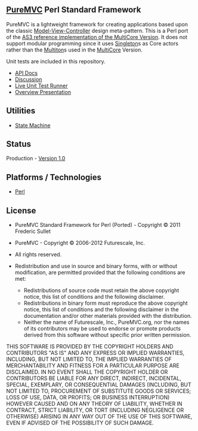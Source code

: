 ## [PureMVC](http://puremvc.github.com/) Perl Standard Framework
PureMVC is a lightweight framework for creating applications based upon the classic [Model-View-Controller](http://en.wikipedia.org/wiki/Model-view-controller) design meta-pattern. This is a Perl port of the [AS3 reference implementation of the MultiCore Version](https://github.com/PureMVC/puremvc-as3-multicore-framework/wiki). It does not support modular programming since it uses [Singleton](http://en.wikipedia.org/wiki/Singleton_pattern)s as Core actors rather than the [Multiton](http://en.wikipedia.org/wiki/Multiton)s used in the [MultiCore](https://github.com/PureMVC/puremvc-perl-multicore-framework/wiki/) Version.

Unit tests are included in this repository.

* [API Docs](http://darkstar.puremvc.org/content_header.html?url=http://puremvc.org/pages/docs/Perl/perldoc/&desc=PureMVC%20API%20Docs:%20PureMVC%20Standard%20for%20Perl)
* [Discussion](http://forums.puremvc.org/index.php?board=89.0)
* [Live Unit Test Runner](http://darkstar.puremvc.org/content_header.html?url=http://puremvc.org/pages/demos/Perl/unit_tests/TestRunner.swf&desc=Unit%20Tests:%20PureMVC%20Standard%20for%20Perl)
* [Overview Presentation](http://puremvc.tv/#P100)

## Utilities
* [State Machine](https://github.com/PureMVC/puremvc-perl-util-statemachine/wiki)

## Status
Production - [Version 1.0](https://github.com/PureMVC/puremvc-perl-standard-framework/blob/master/VERSION)

## Platforms / Technologies
* [Perl](http://en.wikipedia.org/wiki/Perl)

## License
* PureMVC Standard Framework for Perl (Ported) - Copyright © 2011 Frederic Sullet  
* PureMVC - Copyright © 2006-2012 Futurescale, Inc.
* All rights reserved.

* Redistribution and use in source and binary forms, with or without modification, are permitted provided that the following conditions are met:

  * Redistributions of source code must retain the above copyright notice, this list of conditions and the following disclaimer.
  * Redistributions in binary form must reproduce the above copyright notice, this list of conditions and the following disclaimer in the documentation and/or other materials provided with the distribution.
  * Neither the name of Futurescale, Inc., PureMVC.org, nor the names of its contributors may be used to endorse or promote products derived from this software without specific prior written permission.

THIS SOFTWARE IS PROVIDED BY THE COPYRIGHT HOLDERS AND CONTRIBUTORS "AS IS" AND ANY EXPRESS OR IMPLIED WARRANTIES, INCLUDING, BUT NOT LIMITED TO, THE IMPLIED WARRANTIES OF MERCHANTABILITY AND FITNESS FOR A PARTICULAR PURPOSE ARE DISCLAIMED. IN NO EVENT SHALL THE COPYRIGHT HOLDER OR CONTRIBUTORS BE LIABLE FOR ANY DIRECT, INDIRECT, INCIDENTAL, SPECIAL, EXEMPLARY, OR CONSEQUENTIAL DAMAGES (INCLUDING, BUT NOT LIMITED TO, PROCUREMENT OF SUBSTITUTE GOODS OR SERVICES; LOSS OF USE, DATA, OR PROFITS; OR BUSINESS INTERRUPTION) HOWEVER CAUSED AND ON ANY THEORY OF LIABILITY, WHETHER IN CONTRACT, STRICT LIABILITY, OR TORT (INCLUDING NEGLIGENCE OR OTHERWISE) ARISING IN ANY WAY OUT OF THE USE OF THIS SOFTWARE, EVEN IF ADVISED OF THE POSSIBILITY OF SUCH DAMAGE.